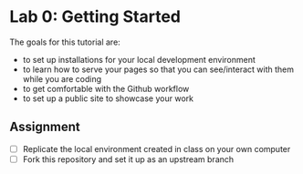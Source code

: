 # Lab 0: Getting Started

The goals for this tutorial are: 
* to set up installations for your local development environment
* to learn how to serve your pages so that you can see/interact with them while you are coding
* to get comfortable with the Github workflow
* to set up a public site to showcase your work


## Assignment
- [ ] Replicate the local environment created in class on your own computer
- [ ] Fork this repository and set it up as an upstream branch
